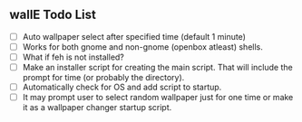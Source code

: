 ## wallE Todo List

- [ ] Auto wallpaper select after specified time (default 1 minute)
- [ ] Works for both gnome and non-gnome (openbox atleast) shells.
- [ ] What if feh is not installed?
- [ ] Make an installer script for creating the main script. That will include
  the prompt for time (or probably the directory).
- [ ] Automatically check for OS and add script to startup.
- [ ] It may prompt user to select random wallpaper just for one time or make 
  it as a wallpaper changer startup script.
